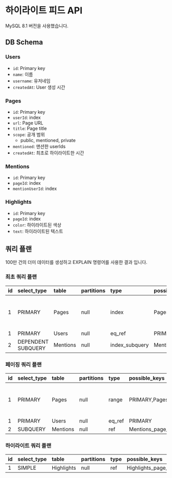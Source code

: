 # 하이라이트 피드 API

MySQL 8.1 버전을 사용했습니다.

## DB Schema

### Users

* `id`: Primary key
* `name`: 이름
* `username`: 유저네임
* `createdAt`: User 생성 시간

### Pages

* `id`: Primary key
* `userId`: index
* `url`: Page URL
* `title`: Page title
* `scope`: 공개 범위
    * public, mentioned, private
* `mentioned`: 맨션한 userIds
* `createdAt`: 최초로 하이라이트한 시간

### Mentions

* `id`: Primary key
* `pageId`: index
* `mentionUserId`: index

### Highlights

* `id`: Primary key
* `pageId`: index
* `color`: 하이라이트된 색상
* `text`: 하이라이트된 텍스트

## 쿼리 플랜

100만 건의 더미 데이터를 생성하고 EXPLAIN 명령어를 사용한 결과 입니다.

### 최초 쿼리 플랜

| id | select\_type       | table    | partitions | type            | possible\_keys                                 | key                | key\_len | ref                      | rows | filtered | Extra                            |
|:---|:-------------------|:---------|:-----------|:----------------|:-----------------------------------------------|:-------------------|:---------|:-------------------------|:-----|:---------|:---------------------------------|
| 1  | PRIMARY            | Pages    | null       | index           | Pages\_user\_id,Pages\_scope                   | PRIMARY            | 8        | null                     | 3    | 100      | Using where; Backward index scan |
| 1  | PRIMARY            | Users    | null       | eq\_ref         | PRIMARY                                        | PRIMARY            | 8        | highlight.Pages.user\_id | 1    | 100      | null                             |
| 2  | DEPENDENT SUBQUERY | Mentions | null       | index\_subquery | Mentions\_page\_id,Mentions\_mention\_user\_id | Mentions\_page\_id | 8        | func                     | 1    | 4.72     | Using where                      |

### 페이징 쿼리 플랜

| id | select\_type | table    | partitions | type    | possible\_keys                                 | key                         | key\_len | ref                      | rows   | filtered | Extra                            |
|:---|:-------------|:---------|:-----------|:--------|:-----------------------------------------------|:----------------------------|:---------|:-------------------------|:-------|:---------|:---------------------------------|
| 1  | PRIMARY      | Pages    | null       | range   | PRIMARY,Pages\_user\_id,Pages\_scope           | PRIMARY                     | 8        | null                     | 497115 | 100      | Using where; Backward index scan |
| 1  | PRIMARY      | Users    | null       | eq\_ref | PRIMARY                                        | PRIMARY                     | 8        | highlight.Pages.user\_id | 1      | 100      | null                             |
| 2  | SUBQUERY     | Mentions | null       | ref     | Mentions\_page\_id,Mentions\_mention\_user\_id | Mentions\_mention\_user\_id | 8        | const                    | 3315   | 100      | null                             |

### 하이라이트 쿼리 플랜

| id | select\_type | table      | partitions | type | possible\_keys       | key                  | key\_len | ref   | rows | filtered | Extra |
|:---|:-------------|:-----------|:-----------|:-----|:---------------------|:---------------------|:---------|:------|:-----|:---------|:------|
| 1  | SIMPLE       | Highlights | null       | ref  | Highlights\_page\_id | Highlights\_page\_id | 8        | const | 5    | 100      | null  |
